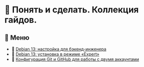 # 📘 Понять и сделать. Коллекция гайдов.

## 📖 Меню
- 📜 [Debian 13: настройка для бэкенд-инженера](docs/debian-13-backend-engineer-setup/index.md)
- 📜 [Debian 13: установка в режиме «Expert»](docs/debian-13-expert-installation/index.md)
- 📜 [Конфигурация Git и GitHub для работы с двумя аккаунтами](docs/two-github-acc/index.md)

#
